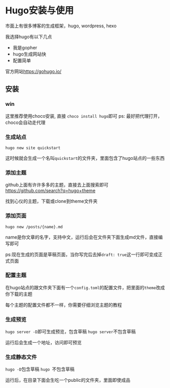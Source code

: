 # Hugo安装与使用


市面上有很多博客的生成框架，hugo, wordpress, hexo

我选择hugo有以下几点
+ 我是gopher
+ hugo生成网站快
+ 配置简单

官方网站<https://gohugo.io/>
## 安装

### win
这里推荐使用choco安装, 直接 `choco install hugo`即可
ps: 最好把代理打开，choco会自动走代理

### 生成站点
`hugo new site quickstart`

这时候就会生成一个名叫`quickstart`的文件夹，里面包含了hugo站点的一些东西

### 添加主题
github上面有许许多多的主题，直接去上面搜索即可
<https://github.com/search?q=hugo+theme>

找到心仪的主题，下载或clone到theme文件夹

### 添加页面
`hugo new /posts/{name}.md`

name是你文章的名字，支持中文，运行后会在文件夹下面生成md文件，直接编写即可

ps:现在生成的页面是草稿页面，当你写完后去掉`draft: true`这一行即可变成正式页面

### 配置主题
在hugo站点的跟文件夹下面有一个`config.toml`的配置文件，把里面的`theme`改成你下载的主题

每个主题的配置文件都不一样，你需要仔细浏览主题的教程

### 生成预览
`hugo server -D`即可生成预览，包含草稿
`hugo server`不包含草稿

运行后会生成一个地址，访问即可预览
### 生成静态文件
`hugo -D`包含草稿
`hugo `不包含草稿

运行后，在目录下面会生吃一个public的文件夹，里面即使成品
